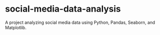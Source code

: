 # social-media-data-analysis
A project analyzing social media data using Python, Pandas, Seaborn, and Matplotlib.
